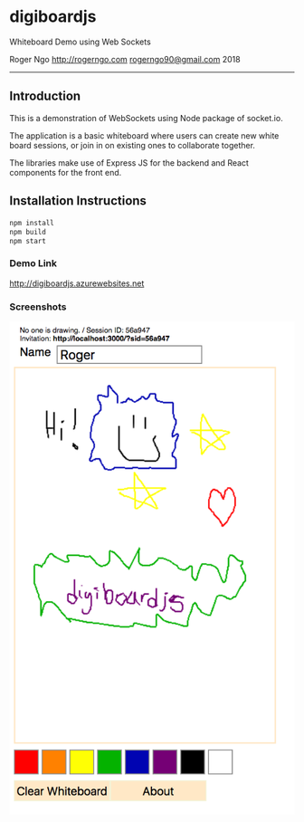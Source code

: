 # digiboardjs
Whiteboard Demo using Web Sockets

Roger Ngo
http://rogerngo.com
rogerngo90@gmail.com
2018

----

## Introduction

This is a demonstration of WebSockets using Node package of socket.io. 

The application is a basic whiteboard where users can create new white board sessions, or join in on existing ones to collaborate together.

The libraries make use of Express JS for the backend and React components for the front end.

## Installation Instructions
```
npm install
npm build
npm start
```

### Demo Link
http://digiboardjs.azurewebsites.net

### Screenshots
![Demo Image](./public/demo.png)
